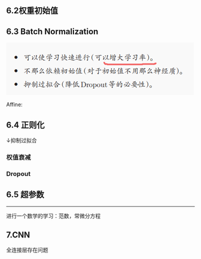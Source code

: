## 6.2权重初始值
## 6.3 Batch Normalization
![alt text](image.png)

Affine:
## 6.4 正则化
↓抑制过拟合
### 权值衰减
### Dropout
## 6.5 超参数
---
进行一个数学的学习：范数，常微分方程

## 7.CNN
全连接层存在问题
